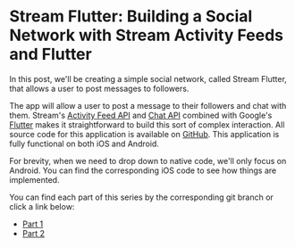 # Stream Flutter: Building a Social Network with Stream Activity Feeds and Flutter

In this post, we'll be creating a simple social network, called Stream Flutter, that allows a user to post messages to followers. 

The app will allow a user to post a message to their followers and chat with them. Stream's [Activity Feed API](https://getstream.io/activity-feeds/) and [Chat API](https://getstream.io/chat) combined with Google's [Flutter](https://flutter.dev/) makes it straightforward to build this sort of complex interaction. All source code for this application is available on [GitHub](https://github.com/psylinse/flutter_the_stream). This application is fully functional on both iOS and Android.

For brevity, when we need to drop down to native code, we'll only focus on Android. You can find the corresponding iOS code to see how things are implemented.

You can find each part of this series by the corresponding git branch or click a link below:

* [Part 1](https://github.com/nparsons08/stream-flutter/tree/1-social)
* [Part 2](https://github.com/nparsons08/stream-flutter/tree/2-messaging)
